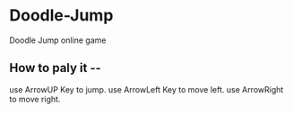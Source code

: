 # Doodle-Jump
Doodle Jump online game


## How to paly it --
  use ArrowUP Key to jump.
  use ArrowLeft Key to move left.
  use ArrowRight to move right.
